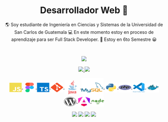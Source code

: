 
 <div align="center">
 
 # Desarrollador Web  :1st_place_medal: 
   :earth_americas: Soy estudiante de Ingeniería en Ciencias y Sistemas de la Universidad de San Carlos de Guatemala 
   :computer: En este momento estoy en proceso de aprendizaje para ser Full Stack Developer. 
   :round_pushpin: Estoy en 6to Semestre :grinning:
   
  <br>
 </div> 
 <p align="center">
  <a href="https://github.com/ifigueroa065/"><img src="https://github-readme-streak-stats.herokuapp.com?user=ifigueroa065&theme=github-dark&border_radius=8)"/></a>
  
</p>
    
<div align="center">
  <a href="https://github.com/ifigueroa065">
  <img height="180em" src="https://github-readme-stats.vercel.app/api?username=ifigueroa065&show_icons=true&theme=gotham&include_all_commits=true&count_private=true"/>
   
  <img height="180em" src="https://github-readme-stats.vercel.app/api/top-langs/?username=ifigueroa065&layout=compact&langs_count=8&theme=gotham"/>
</div>

<div style="display: inline_block" align="center"><br>
  <img align="center" height="30" width="40" src="https://raw.githubusercontent.com/devicons/devicon/master/icons/javascript/javascript-plain.svg">
  <img align="center"  height="30" width="40" src="https://github.com/devicons/devicon/blob/master/icons/figma/figma-original.svg">
  <img align="center"  height="30" width="40" src="https://github.com/devicons/devicon/blob/master/icons/typescript/typescript-original.svg">
  <img align="center"  height="30" width="40" src="https://raw.githubusercontent.com/devicons/devicon/master/icons/git/git-original.svg">
  <img align="center"  height="45" width="50" src="https://raw.githubusercontent.com/devicons/devicon/master/icons/java/java-original-wordmark.svg">
  <img align="center"  height="60" width="70" src="https://raw.githubusercontent.com/devicons/devicon/master/icons/mysql/mysql-original-wordmark.svg">
  <img align="center"  height="30" width="40" src="https://raw.githubusercontent.com/devicons/devicon/master/icons/python/python-original.svg">
  <img align="center"  height="30" width="40" src="https://raw.githubusercontent.com/devicons/devicon/master/icons/php/php-original.svg">
  <img align="center"  height="30" width="40" src="https://raw.githubusercontent.com/devicons/devicon/master/icons/vscode/vscode-original-wordmark.svg">
  <img align="center"  height="30" width="40" src="https://github.com/devicons/devicon/blob/master/icons/docker/docker-original.svg">
  <img align="center"  height="30" width="40" src="https://raw.githubusercontent.com/devicons/devicon/master/icons/wordpress/wordpress-plain.svg">
  <img align="center"  height="30" width="40" src="https://github.com/devicons/devicon/blob/master/icons/angular/angular-original.svg">
  <img align="center"  height="30" width="40" src="https://github.com/devicons/devicon/blob/master/icons/nodejs/nodejs-plain-wordmark.svg">


</div>
   <br>
   
  <div align="center"> 
  <a href="https://www.youtube.com/channel/UC7mwtTz1EjFzaNfdO9d3nfQ" target="_blank"><img src="https://img.shields.io/badge/YouTube-FF0000?style=for-the-badge&logo=youtube&logoColor=white" target="_blank"></a>
  <a href="https://instagram.com/_ifigueroa" target="_blank"><img src="https://img.shields.io/badge/-Instagram-%23E4405F?style=for-the-badge&logo=instagram&logoColor=white" target="_blank"></a>
  <a href = "mailto:isaiimiff13@gmail.com"><img src="https://img.shields.io/badge/-Gmail-%23333?style=for-the-badge&logo=gmail&logoColor=white" target="_blank"></a>
  <a href="https://www.linkedin.com/in/marlon-isaí-figueroa-farfán-5675bb146/" target="_blank"><img src="https://img.shields.io/badge/-LinkedIn-%230077B5?style=for-the-badge&logo=linkedin&logoColor=white" target="_blank"></a> 
 
 
</div>
 

<!---
ifigueroa065/ifigueroa065 is a ✨ special ✨ repository because its `README.md` (this file) appears on your GitHub profile.
You can click the Preview link to take a look at your changes.
--->
